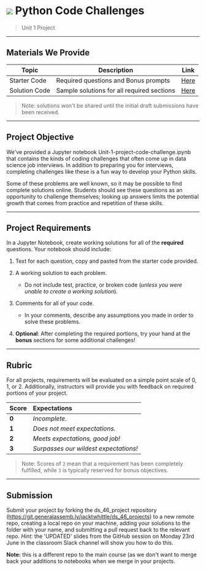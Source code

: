 # ![](https://ga-dash.s3.amazonaws.com/production/assets/logo-9f88ae6c9c3871690e33280fcf557f33.png) Python Code Challenges

> Unit 1 Project

---

## Materials We Provide

| Topic | Description | Link |
| --- | --- | --- |
| Starter Code | Required questions and Bonus prompts | [Here](./Unit-1-project-code-challenge.ipynb) |
| Solution Code | Sample solutions for all required sections | [Here](tbc) |

> Note: solutions won't be shared until the initial draft submissions have been received.


---

## Project Objective

We've provided a Jupyter notebook Unit-1-project-code-challenge.ipynb that contains the kinds of coding challenges that often come up in data science job interviews. In addition to preparing you for interviews, completing challenges like these is a fun way to develop your Python skills.

Some of these problems are well known, so it may be possible to find complete solutions online. Students should see these questions as an opportunity to challenge themselves; looking up answers limits the potential growth that comes from practice and repetition of these skills.

---

## Project Requirements

In a Jupyter Notebook, create working solutions for all of the **required** questions. Your notebook should include:

1. Text for each question, copy and pasted from the starter code provided.
2. A working solution to each problem.
   - Do not include test, practice, or broken code (*unless you were unable to create a working solution*).
3. Comments for all of your code.
   - In your comments, describe any assumptions you made in order to solve these problems.

4. **Optional**: After completing the required portions, try your hand at the **bonus** sections for some additional challenges!

---

## Rubric

For all projects, requirements will be evaluated on a simple point scale of 0, 1, or 2. Additionally, instructors will provide you with feedback on required portions of your project.

Score | Expectations
:--- | :---
**0** | _Incomplete._
**1** | _Does not meet expectations._
**2** | _Meets expectations, good job!_
**3** | _Surpasses our wildest expectations!_

> Note: Scores of `2` mean that a requirement has been completely fulfilled, while `3` is typically reserved for bonus objectives.

---

## Submission

Submit your project by forking the ds_46_project repository (https://git.generalassemb.ly/jacktwhittle/ds_46_projects) to a new remote repo, creating a local repo on your machine, adding your solutions to the folder with your name, and submitting a pull request back to the relevant repo.  *Hint:* the 'UPDATED' slides from the GitHub session on Monday 23rd June in the classroom Slack channel will show you how to do this.

**Note:** this is a different repo to the main course (as we don't want to merge back your additions to notebooks when we merge in your projects.

